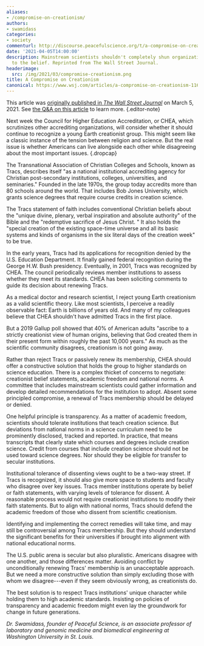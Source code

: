 ```yaml
---
aliases:
- /compromise-on-creationism/
authors:
- swamidass
categories:
- society
commenturl: http://discourse.peacefulscience.org/t/a-compromise-on-creationism/13489
date: '2021-04-05T14:00:00'
description: Mainstream scientists shouldn't completely shun organizations friendly
  to the belief. Reprinted from The Wall Street Journal.
headerimage:
  src: /img/2021/03/compromise-creationism.png
title: A Compromise on Creationism
canonical: https://www.wsj.com/articles/a-compromise-on-creationism-11614901537
---
```


This article was [originally published in *The Wall Street Journal*](https://www.wsj.com/articles/a-compromise-on-creationism-11614901537) on March 5, 2021. See [the Q&A on this article](https://peacefulscience.org/qa-wsj-compromise-on-creationism/) to learn more.
{.editor-note}

Next week the Council for Higher Education Accreditation, or CHEA, which scrutinizes other accrediting organizations, will consider whether it should continue to recognize a young Earth creationist group. This might seem like a classic instance of the tension between religion and science. But the real issue is whether Americans can live alongside each other while disagreeing about the most important issues.
{.dropcap}

The Transnational Association of Christian Colleges and Schools, known as Tracs, describes itself "as a national institutional accrediting agency for Christian post-secondary institutions, colleges, universities, and seminaries." Founded in the late 1970s, the group today accredits more than 80 schools around the world. That includes Bob Jones University, which grants science degrees that require course credits in creation science.

The Tracs statement of faith includes conventional Christian beliefs about the "unique divine, plenary, verbal inspiration and absolute authority" of the Bible and the "redemptive sacrifice of Jesus Christ. " It also holds the "special creation of the existing space-time universe and all its basic systems and kinds of organisms in the six literal days of the creation week" to be true.

In the early years, Tracs had its applications for recognition denied by the U.S. Education Department. It finally gained federal recognition during the George H.W. Bush presidency. Eventually, in 2001, Tracs was recognized by CHEA. The council periodically reviews member institutions to assess whether they meet its standards. CHEA has been soliciting comments to guide its decision about renewing Tracs.

As a medical doctor and research scientist, I reject young Earth creationism as a valid scientific theory. Like most scientists, I perceive a readily observable fact: Earth is billions of years old. And many of my colleagues believe that CHEA shouldn't have admitted Tracs in the first place.

But a 2019 Gallup poll showed that 40% of American adults "ascribe to a strictly creationist view of human origins, believing that God created them in their present form within roughly the past 10,000 years." As much as the scientific community disagrees, creationism is not going away.

Rather than reject Tracs or passively renew its membership, CHEA should offer a constructive solution that holds the group to higher standards on science education. There is a complex thicket of concerns to negotiate: creationist belief statements, academic freedom and national norms. A committee that includes mainstream scientists could gather information and develop detailed recommendations for the institution to adopt. Absent some principled compromise, a renewal of Tracs membership should be delayed or denied.

One helpful principle is transparency. As a matter of academic freedom, scientists should tolerate institutions that teach creation science. But deviations from national norms in a science curriculum need to be prominently disclosed, tracked and reported. In practice, that means transcripts that clearly state which courses and degrees include creation science. Credit from courses that include creation science should not be used toward science degrees. Nor should they be eligible for transfer to secular institutions.

Institutional tolerance of dissenting views ought to be a two-way street. If Tracs is recognized, it should also give more space to students and faculty who disagree over key issues. Tracs member institutions operate by belief or faith statements, with varying levels of tolerance for dissent. A reasonable process would not require creationist institutions to modify their faith statements. But to align with national norms, Tracs should defend the academic freedom of those who dissent from scientific creationism.

Identifying and implementing the correct remedies will take time, and may still be controversial among Tracs membership. But they should understand the significant benefits for their universities if brought into alignment with national educational norms.

The U.S. public arena is secular but also pluralistic. Americans disagree with one another, and those differences matter. Avoiding conflict by unconditionally renewing Tracs' membership is an unacceptable approach. But we need a more constructive solution than simply excluding those with whom we disagree---even if they seem obviously wrong, as creationists do.

The best solution is to respect Tracs institutions' unique character while holding them to high academic standards. Insisting on policies of transparency and academic freedom might even lay the groundwork for change in future generations.

*Dr. Swamidass, founder of Peaceful Science, is an associate professor of laboratory and genomic medicine and biomedical engineering at Washington University in St. Louis.*